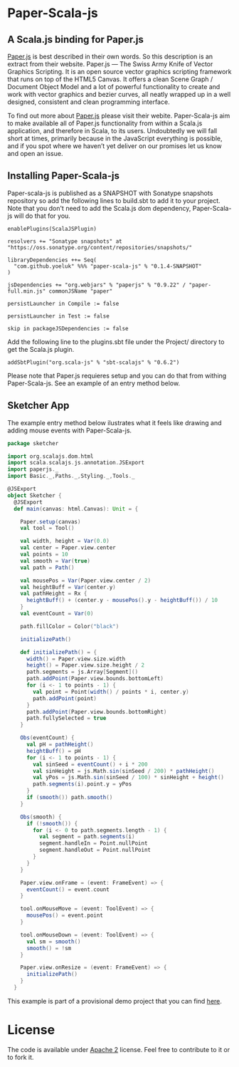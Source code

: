 # Paper-Scala-js
## A Scala.js binding for Paper.js

[Paper.js](http://paperjs.org/) is best described in their own words. So this description is an extract from their website. Paper.js — The Swiss Army Knife of Vector Graphics Scripting. It is an open source vector graphics scripting framework that runs on top of the HTML5 Canvas. It offers a clean Scene Graph / Document Object Model and a lot of powerful functionality to create and work with vector graphics and bezier curves, all neatly wrapped up in a well designed, consistent and clean programming interface.

To find out more about [Paper.js](http://paperjs.org/)  please visit their webite. Paper-Scala-js aim to make available all of Paper.js functionality from within a Scala.js application, and therefore in Scala, to its users. Undoubtedly we will fall short at times, primarily because in the JavaScript everything is possible, and if you spot where we haven’t yet deliver on our promises let us know and open an issue.

## Installing Paper-Scala-js

Paper-scala-js is published as a SNAPSHOT with Sonatype snapshots repository so add the following lines to build.sbt to add it to your project. Note that you don't need to add the Scala.js dom dependency, Paper-Scala-js will do that for you.

```
enablePlugins(ScalaJSPlugin)

resolvers += "Sonatype snapshots" at "https://oss.sonatype.org/content/repositories/snapshots/"

libraryDependencies ++= Seq(
  "com.github.yoeluk" %%% "paper-scala-js" % "0.1.4-SNAPSHOT"
)

jsDependencies += "org.webjars" % "paperjs" % "0.9.22" / "paper-full.min.js" commonJSName "paper"

persistLauncher in Compile := false

persistLauncher in Test := false

skip in packageJSDependencies := false
```

Add the following line to the plugins.sbt file under the Project/ directory to get the Scala.js plugin.

```
addSbtPlugin("org.scala-js" % "sbt-scalajs" % "0.6.2")
```

Please note that Paper.js requieres setup and you can do that from withing Paper-Scala-js. See an example of an entry method below.

## Sketcher App

The example entry method below ilustrates what it feels like drawing and adding mouse events with Paper-Scala-js.

```scala
package sketcher

import org.scalajs.dom.html
import scala.scalajs.js.annotation.JSExport
import paperjs._
import Basic._,Paths._,Styling._,Tools._

@JSExport
object Sketcher {
  @JSExport
  def main(canvas: html.Canvas): Unit = {

    Paper.setup(canvas)
    val tool = Tool()

    val width, height = Var(0.0)
    val center = Paper.view.center
    val points = 10
    val smooth = Var(true)
    val path = Path()

    val mousePos = Var(Paper.view.center / 2)
    val heightBuff = Var(center.y)
    val pathHeight = Rx {
      heightBuff() + (center.y - mousePos().y - heightBuff()) / 10
    }
    val eventCount = Var(0)

    path.fillColor = Color("black")

    initializePath()

    def initializePath() = {
      width() = Paper.view.size.width
      height() = Paper.view.size.height / 2
      path.segments = js.Array[Segment]()
      path.addPoint(Paper.view.bounds.bottomLeft)
      for (i <- 1 to points - 1) {
        val point = Point(width() / points * i, center.y)
        path.addPoint(point)
      }
      path.addPoint(Paper.view.bounds.bottomRight)
      path.fullySelected = true
    }

    Obs(eventCount) {
      val pH = pathHeight()
      heightBuff() = pH
      for (i <- 1 to points - 1) {
        val sinSeed = eventCount() + i * 200
        val sinHeight = js.Math.sin(sinSeed / 200) * pathHeight()
        val yPos = js.Math.sin(sinSeed / 100) * sinHeight + height()
        path.segments(i).point.y = yPos
      }
      if (smooth()) path.smooth()
    }

    Obs(smooth) {
      if (!smooth()) {
        for (i <- 0 to path.segments.length - 1) {
          val segment = path.segments(i)
          segment.handleIn = Point.nullPoint
          segment.handleOut = Point.nullPoint
        }
      }
    }

    Paper.view.onFrame = (event: FrameEvent) => {
      eventCount() = event.count
    }

    tool.onMouseMove = (event: ToolEvent) => {
      mousePos() = event.point
    }

    tool.onMouseDown = (event: ToolEvent) => {
      val sm = smooth()
      smooth() = !sm
    }

    Paper.view.onResize = (event: FrameEvent) => {
      initializePath()
    }
  }
```

This example is part of a provisional demo project that you can find [here](https://github.com/yoeluk/sketch-app).

License
===
The code is available under [Apache 2](http://www.apache.org/licenses/LICENSE-2.0.txt) license. Feel free to contribute to it or to fork it.
